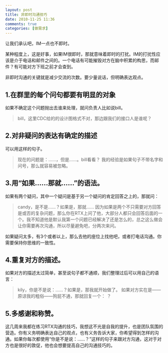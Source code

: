 ```yaml
---
layout: post
title: 非即时沟通技巧
date: 2010-11-25 11:36
comments: true
categories: [做需求]
---
```


让我们承认吧，IM一点也不即时。

某种程度上，这是好事，如果IM很即时，那就意味着即时的打扰。IM的打扰性应该是介于电话和邮件之间的。一个电话有可能摧毁对方在脑中积累的构思，而邮件？有可能对方下班之前才会查到。

非即时沟通的关键就是减少交流的次数。要少量说话，但明确表达观点。

## 1.在群里的每个问句都要有明显的对象

如果不确定这个问题抛出去谁来处理，就问负责人比如说bill。
> bill，这里CDC给的的设计图格式不对，那边跟我们的接口人是谁呢？

## 2.对非疑问的表达有确定的描述

可以用这样的句子。
> 现在的问题是：……，但是……。bill看看？
我的经验是如果句子不带名字和问号，那么就容易被忽略。

## 3.用“如果……那就……”的语法。

如果有两个疑问，其中一个疑问是基于另一个疑问的肯定回答之上的，那就问：
> candy，是不是……？如果是，那就……
因为如果是两个不只需要对方回答是或否的复杂问题，那么你在RTX上问了他，大部分人都只会回答后面的一个。我不知道他是默认我第一个问题已经解决了还是怎么的，总之这么做会让你需要再次沟通，所以尽量避免吧，分两次来问。

如果疑问太多，有3个或者以上，那么去他的座位上找他吧，或者打电话沟通。你需要保持你思维的一致性。

## 4.重复对方的描述。
如果对方的描述太过简单，甚至说句子都不通顺，我们整理过后可以用自己的语言：
> kily，你是不是说：……？如果是，那我就开始做了。
如果对方实在是——原谅我的粗俗——狗屁不通，那就回复一个：
> ？

## 5.多感谢和称赞。

这几周来我都在练习RTX沟通的技巧，我想这不光是自我的提升，也是团队氛围的营造。你有义务明确表达自己的观点，也有义务告诉大家，你希望得到怎样的沟通。如果你每次都使用“你是不是说：……？”这样的句子来跟对方沟通，这对于对方也是很好的敦促，他也会想要提高自己的沟通技巧的。
